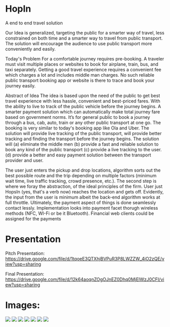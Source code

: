 # HopIn
A end to end travel solution

Our Idea is generalized, targeting the public for a smarter way of travel, less constrained on both time and a smarter way to travel from public transport. The solution will encourage the audience to use public transport more conveniently and easily.

Today's Problem For a comfortable journey requires pre-booking. A traveler must visit multiple places or websites to book for airplane, train, bus, and taxi separately. Getting a good travel experience requires a convenient fee which charges a lot and includes middle man charges. No such reliable public transport booking app or website is there to trace and book your journey easily.

Abstract of Idea The idea is based upon the need of the public to get best travel experience with less hassle, convenient and best-priced fares. With the ability to live to track of the public vehicle before the journey begins. A smarter payment solution which can automatically make total journey fare based on government norms. It’s for general public to book a journey through a bus, cab, auto, train or any other public transport at one go. The booking is very similar to today's booking app like Ola and Uber. The solution will provide live tracking of the public transport, will provide better tracking and finding the transport before the journey begins. The solution will (a) eliminate the middle men (b) provide a fast and reliable solution to book any kind of the public transport (c) provide a live tracking to the user. (d) provide a better and easy payment solution between the transport provider and user.

The user just enters the pickup and drop locations, algorithm sorts out the best possible route and the trip depending on multiple factors (minimum wait time, live traffic tracking, crowd presence, etc.). The second step is where we foray the abstraction, of the ideal principles of the firm. User just HopsIn (yes, that's a verb now) reaches the location and gets off. Evidently, the input from the user is minimum albeit the back-end algorithm works at full throttle. Ultimately, the payment aspect of things is done seamlessly contact lessly.
Implementation looks into payment facet thorugh wireless methods (NFC, WI-Fi or be it Bluetooth). Financial web clients could be assigned for the payments 

# Presentation 
Pitch Presentation:
https://drive.google.com/file/d/1tqoeE3QTXhjBVPuR3P8LWZZW_4iO2zQE/view?usp=sharing

Final Presentation:
https://drive.google.com/file/d/12k64aoqnZOgOJnEZ0Dhq0MjElWzJ0CFI/view?usp=sharing

# Images: 
![](HopIn-Images/hopin1.jpeg) ![](HopIn-Images/hopin2.jpeg) ![](HopIn-Images/hopin3.jpeg) ![](HopIn-Images/hopin4.jpeg) ![](HopIn-Images/hopin5.jpeg) ![](HopIn-Images/hopin6.jpeg) ![](HopIn-Images/hopin7.jpeg)

